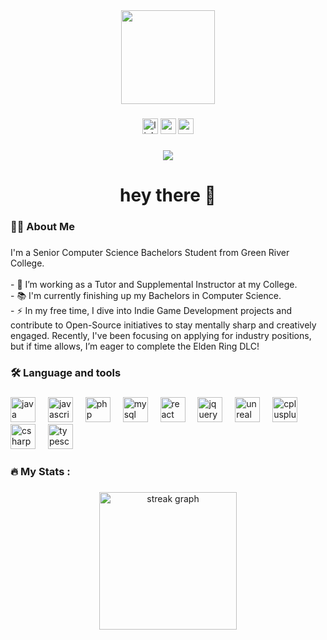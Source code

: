 <div align="center">
  <img height="150" src="https://camo.githubusercontent.com/62da68eb62b1e5f175f7d1f0191dd89a653d7908feb22d37d4a0ab07365d6791/68747470733a2f2f6d656469612e67697068792e636f6d2f6d656469612f4d3967624264396e6244724f5475314d71782f67697068792e676966"  />
</div>

###

<div align="center">
  <a href="https://www.linkedin.com/in/everett-hanke-82b074228/"><img src="https://img.shields.io/static/v1?message=LinkedIn&logo=linkedin&label=&color=0077B5&logoColor=white&labelColor=&style=for-the-badge" height="25" alt="linkedin logo"  /></a>
  <a href="https://www.unrealengine.com/marketplace/en-US/store"><img src="https://img.shields.io/static/v1?message=Unreal%20Marketplace&logo=unrealengine&label=&color=5C3D8A&logoColor=white&labelColor=&style=for-the-badge" height="25" alt="unreal marketplace logo" /></a>
  <a href="https://everetthanke.github.io/MyPortfolio/"><img src="https://img.shields.io/static/v1?message=Website&logo=internet-explorer&label=&color=5A4FCF&logoColor=white&labelColor=&style=for-the-badge" height="25" alt="website logo" /></a>

</div>

###

<div align="center">
  <img src="https://visitor-badge.laobi.icu/badge?page_id=EverettHanke.EverettHanke&" />
</div>

###

<h1 align="center">hey there 👋</h1>

###

<h3 align="left">👩‍💻  About Me</h3>

###

<p align="left">I'm a Senior Computer Science Bachelors Student from Green River College.<br>
  <br>- 🔭 I’m working as a Tutor and Supplemental Instructor at my College.
  <br>- 📚 I'm currently finishing up my Bachelors in Computer Science.
  <br>- ⚡ In my free time, I dive into Indie Game Development projects and contribute to Open-Source initiatives to stay mentally sharp and creatively engaged. Recently, I've been focusing on applying for industry positions, but if time allows, I’m eager to complete the Elden Ring DLC!</p>

###

<h3 align="left">🛠 Language and tools</h3>

###

<div align="left">
 <img src="https://cdn.jsdelivr.net/gh/devicons/devicon/icons/java/java-original-wordmark.svg" height="40" alt="java logo"  />
  <img width="12" />
  <img src="https://cdn.jsdelivr.net/gh/devicons/devicon/icons/javascript/javascript-original.svg" height="40" alt="javascript logo"  />
  <img width="12" />
  <img src="https://cdn.jsdelivr.net/gh/devicons/devicon/icons/php/php-original.svg" height="40" alt="php logo"  />
  <img width="12" />
  <img src="https://cdn.jsdelivr.net/gh/devicons/devicon/icons/mysql/mysql-original-wordmark.svg" height="40" alt="mysql logo"  />
  <img width="12" />
  <img src="https://cdn.jsdelivr.net/gh/devicons/devicon/icons/react/react-original-wordmark.svg" height="40" alt="react logo"  />
  <img width="12" />
  <img src="https://cdn.jsdelivr.net/gh/devicons/devicon/icons/jquery/jquery-original-wordmark.svg" height="40" alt="jquery logo"  />
  <img width="12" />
  <img src="https://cdn.jsdelivr.net/gh/devicons/devicon/icons/unrealengine/unrealengine-original-wordmark.svg" height="40" alt="unreal engine logo"  />
  <img width="12" />
  <img src="https://cdn.jsdelivr.net/gh/devicons/devicon/icons/cplusplus/cplusplus-original.svg" height="40" alt="cplusplus logo"  />
  <img width="12" />
  <img src="https://cdn.jsdelivr.net/gh/devicons/devicon/icons/csharp/csharp-original.svg" height="40" alt="csharp logo"  />
  <img width="12" />
  <img src="https://cdn.jsdelivr.net/gh/devicons/devicon/icons/typescript/typescript-original.svg" height="40" alt="typescript logo"  />
  <img width="12" />
</div>

###

<h3 align="left">🔥   My Stats :</h3>

###

<div align="center">
  <img src="https://streak-stats.demolab.com?user=EverettHanke&locale=en&mode=daily&theme=dark&hide_border=false&border_radius=5&order=3" height="220" alt="streak graph"  />
</div>

###
